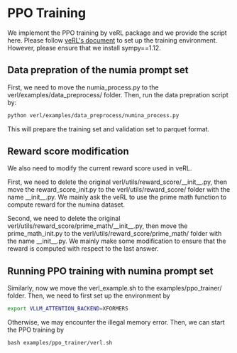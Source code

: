 # PPO Training

We implement the PPO training by veRL package and we provide the script here. Please follow [veRL's document](https://verl.readthedocs.io/en/latest/start/install.html) to set up the training environment. However, please ensure that we install sympy==1.12.

## Data prepration of the numia prompt set

First, we need to move the numia_process.py to the verl/examples/data_preprocess/ folder. Then, run the data prepration script by:
```sh 
python verl/examples/data_preprocess/numina_process.py
```
This will prepare the training set and validation set to parquet format.

## Reward score modification

We also need to modify the current reward score used in veRL. 

First, we need to delete the original verl/utils/reward_score/\_\_init\_\_.py, then move the reward_score_init.py to the verl/utils/reward_score/ folder with the name \_\_init\_\_.py. We mainly ask the veRL to use the prime math function to compute reward for the numina dataset.

Second, we need to delete the original verl/utils/reward_score/prime_math/\_\_init\_\_.py,  then move the prime_math_init.py to the verl/utils/reward_score/prime_math/ folder with the name \_\_init\_\_.py. We mainly make some modification to ensure that the reward is computed with respect to the last answer.

## Running PPO training with numina prompt set
Similarly, now we move the verl_example.sh to the examples/ppo_trainer/ folder. Then, we need to first set up the environment by 

```sh
export VLLM_ATTENTION_BACKEND=XFORMERS
```
Otherwise, we may encounter the illegal memory error. Then, we can start the PPO training by

```
bash examples/ppo_trainer/verl.sh
```

